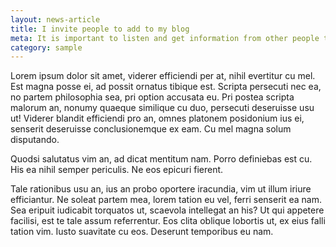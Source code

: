 ```yaml
---
layout: news-article
title: I invite people to add to my blog 
meta: It is important to listen and get information from other people to gain different perspectives of life.
category: sample
---
```


Lorem ipsum dolor sit amet, viderer efficiendi per at, nihil evertitur cu mel. Est magna posse ei, ad possit ornatus tibique est. Scripta persecuti nec ea, no partem philosophia sea, pri option accusata eu. Pri postea scripta malorum an, nonumy quaeque similique cu duo, persecuti deseruisse usu ut! Viderer blandit efficiendi pro an, omnes platonem posidonium ius ei, senserit deseruisse conclusionemque ex eam. Cu mel magna solum disputando.

Quodsi salutatus vim an, ad dicat mentitum nam. Porro definiebas est cu. His ea nihil semper periculis. Ne eos epicuri fierent.

Tale rationibus usu an, ius an probo oportere iracundia, vim ut illum iriure efficiantur. Ne soleat partem mea, lorem tation eu vel, ferri senserit ea nam. Sea eripuit iudicabit torquatos ut, scaevola intellegat an his? Ut qui appetere facilisi, est te tale assum referrentur. Eos clita oblique lobortis ut, ex eius falli tation vim. Iusto suavitate cu eos. Deserunt temporibus eu nam.